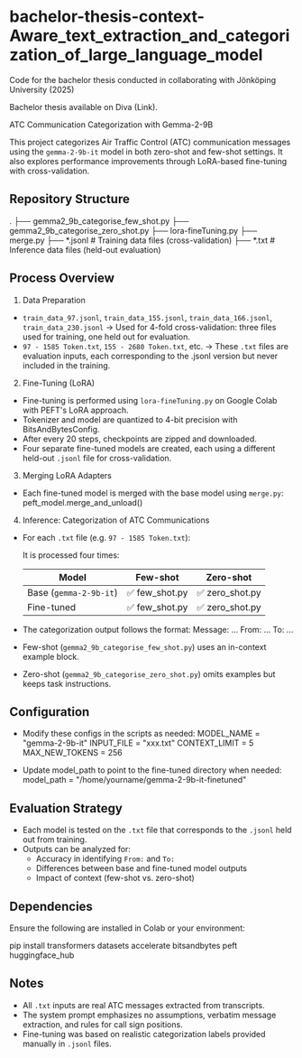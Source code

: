 # bachelor-thesis-context-Aware_text_extraction_and_categorization_of_large_language_model
Code for the bachelor thesis conducted in collaborating with Jönköping University (2025)

Bachelor thesis available on Diva (Link).

ATC Communication Categorization with Gemma-2-9B

This project categorizes Air Traffic Control (ATC) communication messages using the `gemma-2-9b-it` model in both zero-shot and few-shot settings. It also explores performance improvements through LoRA-based fine-tuning with cross-validation.

Repository Structure
--------------------
.
├── gemma2_9b_categorise_few_shot.py
├── gemma2_9b_categorise_zero_shot.py
├── lora-fineTuning.py
├── merge.py
├── *.jsonl                    # Training data files (cross-validation)
├── *.txt                      # Inference data files (held-out evaluation)

Process Overview
----------------

1. Data Preparation
- `train_data_97.jsonl`, `train_data_155.jsonl`, `train_data_166.jsonl`, `train_data_230.jsonl`
  → Used for 4-fold cross-validation: three files used for training, one held out for evaluation.
- `97 - 1585 Token.txt`, `155 - 2680 Token.txt`, etc.
  → These `.txt` files are evaluation inputs, each corresponding to the .jsonl version but never included in the training.

2. Fine-Tuning (LoRA)
- Fine-tuning is performed using `lora-fineTuning.py` on Google Colab with PEFT's LoRA approach.
- Tokenizer and model are quantized to 4-bit precision with BitsAndBytesConfig.
- After every 20 steps, checkpoints are zipped and downloaded.
- Four separate fine-tuned models are created, each using a different held-out `.jsonl` file for cross-validation.

3. Merging LoRA Adapters
- Each fine-tuned model is merged with the base model using `merge.py`:
  peft_model.merge_and_unload()

4. Inference: Categorization of ATC Communications
- For each `.txt` file (e.g. `97 - 1585 Token.txt`):

  It is processed four times:

  | Model              | Few-shot        | Zero-shot        |
  |--------------------|-----------------|------------------|
  | Base (`gemma-2-9b-it`) | ✅ few_shot.py | ✅ zero_shot.py |
  | Fine-tuned          | ✅ few_shot.py | ✅ zero_shot.py |

- The categorization output follows the format:
  Message: ...
  From: ...
  To: ...

- Few-shot (`gemma2_9b_categorise_few_shot.py`) uses an in-context example block.
- Zero-shot (`gemma2_9b_categorise_zero_shot.py`) omits examples but keeps task instructions.

Configuration
-------------
- Modify these configs in the scripts as needed:
  MODEL_NAME = "gemma-2-9b-it"
  INPUT_FILE = "xxx.txt"
  CONTEXT_LIMIT = 5
  MAX_NEW_TOKENS = 256

- Update model_path to point to the fine-tuned directory when needed:
  model_path = "/home/yourname/gemma-2-9b-it-finetuned"

Evaluation Strategy
-------------------
- Each model is tested on the `.txt` file that corresponds to the `.jsonl` held out from training.
- Outputs can be analyzed for:
  - Accuracy in identifying `From:` and `To:`
  - Differences between base and fine-tuned model outputs
  - Impact of context (few-shot vs. zero-shot)

Dependencies
------------
Ensure the following are installed in Colab or your environment:

pip install transformers datasets accelerate bitsandbytes peft huggingface_hub

Notes
-----
- All `.txt` inputs are real ATC messages extracted from transcripts.
- The system prompt emphasizes no assumptions, verbatim message extraction, and rules for call sign positions.
- Fine-tuning was based on realistic categorization labels provided manually in `.jsonl` files.
